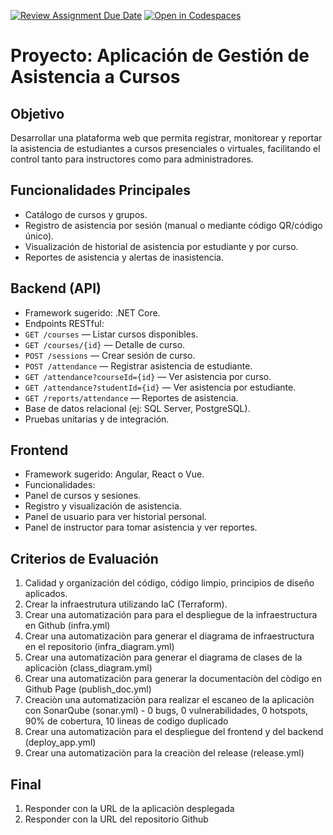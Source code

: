 [![Review Assignment Due Date](https://classroom.github.com/assets/deadline-readme-button-22041afd0340ce965d47ae6ef1cefeee28c7c493a6346c4f15d667ab976d596c.svg)](https://classroom.github.com/a/A-aUFMBb)
[![Open in Codespaces](https://classroom.github.com/assets/launch-codespace-2972f46106e565e64193e422d61a12cf1da4916b45550586e14ef0a7c637dd04.svg)](https://classroom.github.com/open-in-codespaces?assignment_repo_id=20616762)
# Proyecto: Aplicación de Gestión de Asistencia a Cursos

## Objetivo
Desarrollar una plataforma web que permita registrar, monitorear y reportar la asistencia de estudiantes a cursos presenciales o virtuales, facilitando el control tanto para instructores como para administradores.

## Funcionalidades Principales
- Catálogo de cursos y grupos.
- Registro de asistencia por sesión (manual o mediante código QR/código único).
- Visualización de historial de asistencia por estudiante y por curso.
- Reportes de asistencia y alertas de inasistencia.

## Backend (API)
- Framework sugerido: .NET Core.
- Endpoints RESTful:
- `GET /courses` — Listar cursos disponibles.
- `GET /courses/{id}` — Detalle de curso.
- `POST /sessions` — Crear sesión de curso.
- `POST /attendance` — Registrar asistencia de estudiante.
- `GET /attendance?courseId={id}` — Ver asistencia por curso.
- `GET /attendance?studentId={id}` — Ver asistencia por estudiante.
- `GET /reports/attendance` — Reportes de asistencia.
- Base de datos relacional (ej: SQL Server, PostgreSQL).
- Pruebas unitarias y de integración.

## Frontend
- Framework sugerido: Angular, React o Vue.
- Funcionalidades:
- Panel de cursos y sesiones.
- Registro y visualización de asistencia.
- Panel de usuario para ver historial personal.
- Panel de instructor para tomar asistencia y ver reportes.

## Criterios de Evaluación
1. Calidad y organización del código, código limpio, principios de diseño aplicados.
2. Crear la infraestrutura utilizando IaC (Terraform).
3. Crear una automatización para para el despliegue de la infraestructura en Github (infra.yml)
4. Crear una automatizaciòn para generar el diagrama de infraestructura en el repositorio (infra_diagram.yml)
5. Crear una automatizaciòn para generar el diagrama de clases de la aplicaciòn (class_diagram.yml)
6. Crear una automatizaciòn para generar la documentaciòn del còdigo en Github Page (publish_doc.yml)
7. Creaciòn una automatizaciòn para realizar el escaneo de la aplicaciòn con SonarQube (sonar.yml) - 0 bugs, 0 vulnerabilidades, 0 hotspots, 90% de cobertura, 10 lineas de codigo duplicado
8. Crear una automatizaciòn para el despliegue del frontend y del backend (deploy_app.yml)
9. Crear una automatizaciòn para la creaciòn del release (release.yml)

## Final
1. Responder con la URL de la aplicaciòn desplegada
2. Responder con la URL del repositorio Github
